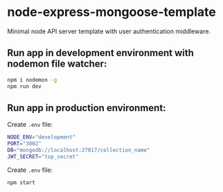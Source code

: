# node-express-mongoose-template

Minimal node API server template with user authentication middleware.

## Run app in development environment with nodemon file watcher:

```sh
npm i nodemon -g
npm run dev
```

## Run app in production environment:

Create `.env` file:

```sh
NODE_ENV="development"
PORT="3002"
DB="mongodb://localhost:27017/collection_name"
JWT_SECRET="top_secret"
```

Create `.env` file:

```sh
npm start
```
